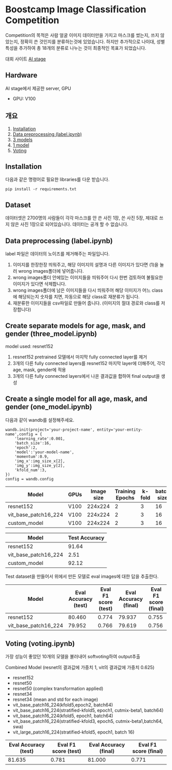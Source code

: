 # Boostcamp Image Classification Competition
Competition의 목적은 사람 얼굴 이미지 데이터만을 가지고 마스크를 썼는지, 쓰지 않았는지, 정확히 쓴 것인지를 분류하는것에 있었습니다. 하지만 추가적으로 나이대, 성별 특성을 추가하여 총 18개의 분류로 나누는 것이 최종적인 목표가 되었습니다.

대회 사이트 [AI stage](https://stages.ai/)

## Hardware
AI stage에서 제공한 server, GPU
- GPU: V100

## 개요
1. [Installation](#installation)
2. [Data preprocessing (label.ipynb)](#data-preprocessing-(label.ipynb))
3. [3 models](#Create-separate-models-for-age,-mask,-and-gender-(three_model.ipynb))
4. [1 model](#Create-a-single-model-for-all-age,-mask,-and-gender-(one_model.ipynb))
5. [Voting](#Voting-(voting.ipynb))

## Installation
다음과 같은 명령어로 필요한 libraries를 다운 받습니다.
```
pip install -r requirements.txt
```

## Dataset
데이터셋은 2700명의 사람들이 각각 마스크를 안 쓴 사진 1장, 쓴 사진 5장, 제대로 쓰지 않은 사진 1장으로 되어있습니다.
데이터는 공개 할 수 없습니다.

## Data preprocessing (label.ipynb)
label 파일은 데이터의 노이즈를 제거해주는 파일입니다.
  1. 이미지를 한장한장 띄워주고, 해당 이미지의 설명과 다른 이미지가 있다면 (1)을 눌러 wrong images폴더에 넣어줍니다.
  2. wrong images폴더 안에있는 이미지들을 띄워주어 다시 한번 검토하여 불필요한 이미지가 있다면 삭제합니다.
  3. wrong images폴더에 남은 이미지들을 다시 띄워주어 해당 이미지가 어느 class에 해당되는지 숫자를 치면, 자동으로 해당 class로 재분류가 됩니다.
  4. 재분류한 이미지들을 csv파일로 만들어 줍니다. (이미지의 절대 경로와 class를 저장합니다)


## Create separate models for age, mask, and gender (three_model.ipynb)
model used: resnet152
  1. resnet152 pretrained 모델에서 마지막 fully connected layer를 제거
  2. 3개의 다른 fully connected layers를 resnet152 마지막 layer에 더해주어, 각각 age, mask, gender에 적용
  3. 3개의 다른 fully connected layers에서 나온 결과값을 합하여 final output을 생성

## Create a single model for all age, mask, and gender (one_model.ipynb)
다음과 같이 wandb를 설정해주세요.
```
wandb.init(project='your-project-name', entity='your-entity-name',config = {
    'learning_rate':0.001,
    'batch_size':16,
    'epoch':2,
    'model':'your-model-name',
    'momentum':0.9,
    'img_x':img_size_x[2],
    'img_y':img_size_y[2],
    'kfold_num':3,
})
config = wandb.config
```

Model | GPUs | Image size | Training Epochs | k-fold | batch size | learning_rate | momentum
------------ | ------------- | ------------- | ------------- | ------------- | ------------- | ------------- | -------------
resnet152 | V100 | 224x224 | 2 | 3 | 16 | 0.001 | 0.9
vit_base_patch16_224 | V100 | 224x224 | 2 | 3 | 16 | 0.001 | 0.9
custom_model | V100 | 224x224 | 2 | 3 | 16 | 0.001 | 0.9

Model | Test Accuracy
------------ | -------------
resnet152 | 91.64
vit_base_patch16_224 | 2.51
custom_model | 92.12

Test dataset을 만들어서 위에서 만든 모델로 eval images에 대한 답을 추출한다.

Model | Eval Accuracy (test) | Eval F1 score (test) | Eval Accuracy (final) | Eval F1 score (final)
------------ | ------------- | ------------- | ------------- | -------------
resnet152 | 80.460 | 0.774 | 79.937 | 0.755
vit_base_patch16_224 | 79.952 | 0.766 | 79.619 | 0.756

## Voting (voting.ipynb)
가장 성능이 좋았던 10개의 모델을 불러내어 softvoting하여 output추출

Combined Model (resnet의 결과값에 가중치 1, vit의 결과값에 가중치 0.625)
- resnet152
- resnet50
- resnet50 (complex transformation applied)
- resnet34
- resnet34 (mean and std for each image)
- vit_base_patch16_224(kfold5,epoch2, batch64)
- vit_base_patch16_224(stratified-kfold5, epoch1, cutmix-beta1, batch64)
- vit_base_patch16_224(kfold5, epoch1, batch64) 
- vit_base_patch16_224(stratified-kfold3, epoch5,  cutmix-beta1,batch64, swa)
- vit_large_patch16_224(stratified-kfold5, epoch1, batch 16)

Eval Accuracy (test) | Eval F1 score (test) | Eval Accuracy (final) | Eval F1 score (final)
------------ | ------------- | ------------- | -------------
81.635 | 0.781 | 81.000 | 0.771

